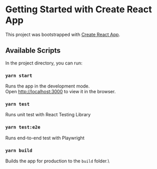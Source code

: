 # Getting Started with Create React App

This project was bootstrapped with [Create React App](https://github.com/facebook/create-react-app).

## Available Scripts

In the project directory, you can run:

### `yarn start`

Runs the app in the development mode.\
Open [http://localhost:3000](http://localhost:3000) to view it in the browser.

### `yarn test`

Runs unit test with React Testing Library

### `yarn test:e2e`

Runs end-to-end test with Playwright

### `yarn build`

Builds the app for production to the `build` folder.\
